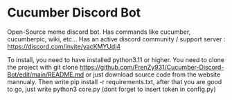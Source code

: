# Cucumber Discord Bot
Open-Source meme discord bot.
Has commands like cucumber, cucumberpic, wiki, etc...
Has an active discord community / support server : https://discord.com/invite/yacKMYUdj4


To install, you need to have installed python3.11 or higher.
You need to clone the project with git clone https://github.com/FrenZy931/Cucumber-Discord-Bot/edit/main/README.md or just download source code from the website mannualy.
Then write pip install -r requirements.txt, after that you are good to go, just write python3 core.py (dont forget to insert token in config.py)
